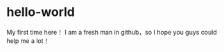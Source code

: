 # hello-world
My first time here！
I am a fresh man in github，so I hope you guys could help me a lot！
